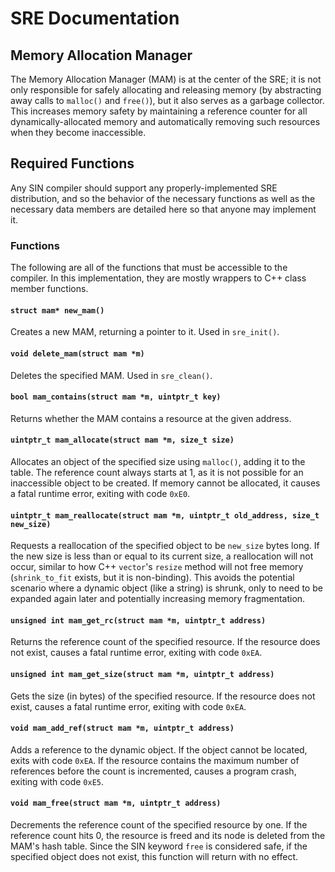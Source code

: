 # SRE Documentation

## Memory Allocation Manager

The Memory Allocation Manager (MAM) is at the center of the SRE; it is not only responsible for safely allocating and releasing memory (by abstracting away calls to `malloc()` and `free()`), but it also serves as a garbage collector. This increases memory safety by maintaining a reference counter for all dynamically-allocated memory and automatically removing such resources when they become inaccessible.

## Required Functions

Any SIN compiler should support any properly-implemented SRE distribution, and so the behavior of the necessary functions as well as the necessary data members are detailed here so that anyone may implement it.

### Functions

The following are all of the functions that must be accessible to the compiler. In this implementation, they are mostly wrappers to C++ class member functions.

#### `struct mam* new_mam()`

Creates a new MAM, returning a pointer to it. Used in `sre_init()`.

#### `void delete_mam(struct mam *m)`

Deletes the specified MAM. Used in `sre_clean()`.

#### `bool mam_contains(struct mam *m, uintptr_t key)`

Returns whether the MAM contains a resource at the given address.

#### `uintptr_t mam_allocate(struct mam *m, size_t size)`

Allocates an object of the specified size using `malloc()`, adding it to the table. The reference count always starts at 1, as it is not possible for an inaccessible object to be created. If memory cannot be allocated, it causes a fatal runtime error, exiting with code `0xE0`.

#### `uintptr_t mam_reallocate(struct mam *m, uintptr_t old_address, size_t new_size)`

Requests a reallocation of the specified object to be `new_size` bytes long. If the new size is less than or equal to its current size, a reallocation will not occur, similar to how C++ `vector`'s `resize` method will not free memory (`shrink_to_fit` exists, but it is non-binding). This avoids the potential scenario where a dynamic object (like a string) is shrunk, only to need to be expanded again later and potentially increasing memory fragmentation.

#### `unsigned int mam_get_rc(struct mam *m, uintptr_t address)`

Returns the reference count of the specified resource. If the resource does not exist, causes a fatal runtime error, exiting with code `0xEA`.

#### `unsigned int mam_get_size(struct mam *m, uintptr_t address)`

Gets the size (in bytes) of the specified resource. If the resource does not exist, causes a fatal runtime error, exiting with code `0xEA`.

#### `void mam_add_ref(struct mam *m, uintptr_t address)`

Adds a reference to the dynamic object. If the object cannot be located, exits with code `0xEA`. If the resource contains the maximum number of references before the count is incremented, causes a program crash, exiting with code `0xE5`.

#### `void mam_free(struct mam *m, uintptr_t address)`

Decrements the reference count of the specified resource by one. If the reference count hits 0, the resource is freed and its node is deleted from the MAM's hash table. Since the SIN keyword `free` is considered safe, if the specified object does not exist, this function will return with no effect.
